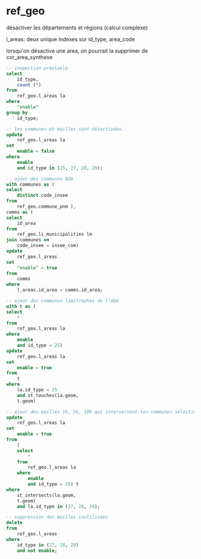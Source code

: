 # ref_geo

désactiver les départements et régions (calcul complexe)

l_areas: deux unique indexes sur id_type, area_code

lorsqu'on désactive une area, on pourrait la supprimer de cor_area_synthese

```sql
-- inspection préalable
select
	id_type,
	count (*)
from
	ref_geo.l_areas la
where
	"enable"
group by
	id_type;

-- les communes et mailles sont désactivées.
update
	ref_geo.l_areas la
set
	enable = false
where
	enable
	and id_type in (25, 27, 28, 29);

-- ajout des communes AOA
with communes as (
select
	distinct code_insee
from
	ref_geo.commune_pnm ),
comms as (
select
	id_area
from
	ref_geo.li_municipalities lm
join communes on
	code_insee = insee_com)
update
	ref_geo.l_areas
set
	"enable" = true
from
	comms
where
	l_areas.id_area = comms.id_area;

-- ajout des communes limitrophes de l'AOA
with t as (
select
	*
from
	ref_geo.l_areas la
where
	enable
	and id_type = 25)
update
	ref_geo.l_areas la
set
	enable = true
from
	t
where
	la.id_type = 25
	and st_touches(la.geom,
	t.geom)

-- ajout des mailles 1k, 5k, 10k qui intersectent les communes sélectionnées
update
	ref_geo.l_areas la
set
	enable = true
from
	(
	select
		*
	from
		ref_geo.l_areas la
	where
		enable
		and id_type = 25) t
where
	st_intersects(la.geom,
	t.geom)
	and la.id_type in (27, 28, 29);

-- suppression des mailles inutilisées
delete
from
	ref_geo.l_areas
where
	id_type in (27, 28, 29)
	and not enable;
```
